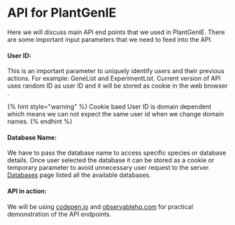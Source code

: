 # API for PlantGenIE

Here we will discuss main API end points that we used in PlantGenIE. There are some important input parameters that we need to feed into the API.

#### User ID:

This is an important parameter to uniquely identify users and their previous actions. For example: GeneList and ExperimentList. Current version of API uses random ID as user ID and it will be stored as cookie in the web browser . 

{% hint style="warning" %}
Cookie baed User ID is domain dependent which means we can not expect the same user id when we change domain names.
{% endhint %}

#### Database Name:

We have to pass the database name to access specific species or database details. Once user selected the database it can be stored as a cookie or temporary parameter to avoid unnecessary user request  to the server.  [Databases](https://app.gitbook.com/@geniesys/s/plantgenie-api/databases) page listed all the available databases. 

#### **API in action:**

We will be using [codepen.io](https://codepen.io/) and [observablehq.com](https://observablehq.com/) for practical demonstration of the API endpoints.

